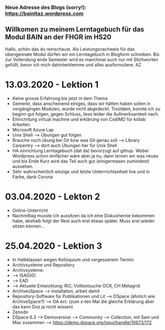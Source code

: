 ### Neue Adresse des Blogs (sorry!): <https://bainltaz.wordpress.com>

## Willkomen zu meinem Lerntagebuch für das Modul BAIN an der FHGR im HS20 

Hallo, schön das du reinschaust. Als Leistungsnachweis für das obengennate Modul dürfen wir ein Lerntagebuch in Blogform schreiben. Bis zur Vollendung ende Semester wird es manchmal auch nur mit Stichworten gefüllt, bevor ich mich dahinterklemme und alles ausformuliere. 
AZ

# 13.03.2020 - Lektion 1

* Keine grosse Erfahrung bis jetzt in dem Thema
* Gemerkt, dass anscheinend einiges, dass wir hätten haben sollen in vorgängingen Modulen, wurde nicht abgedeckt. Troztdem, konnte ich zu beginn gut folgen, gegen Schluss, liess leider die Aufmerksamkeit nach.
* Einrichrtung virtual machine und erklärung von  CodiMD für kollab Arbeiten.
* Microsoft Azure Lap
* Unix Shell --> Übungen gut folgen
* Brauche noch übung bei Git bzw was Git genau soll --> Library Carpentry --> dort auch Übungen her für Unix Shell
* HA einrichtung Lerntagebuch (dat da) bevorzugt auf githup. Wobei Wordpress schon einfächer wäre aber ja nu, dann lernen wir was neues und bis Ende Kurz wird das Teil auch gut (einigermasen zumindest) aussehen.
* Sehr wahrscheinlich einzige und letzte Unterrrichtseiheit live und in Farbe, dank Corona

# 03.04.2020 - Lekton 2

* Online-Unterricht
* Nachmittag musste ich aussitzen da ich eine Diskushernie bekommen habe, deshalb folgt der Rest auch erst etwas später. Muss erst wieder sitzen können...

# 25.04.2020 - Lektion 3
* In Halbklassen wegen Kolloquium und vergessenem Termin
* Archivsysteme und Repository
* Archivsysteme:
* --> ISAG(G)
* --> EAD
* --> Aktuelle Entwicklung: RiC; Volltextsuche OCR, CH Metagrid
* ArchivesSpace --> installation, arbeit damit
* Repository-Software für Publikationen und Lit --> DSpace (ähnlich wie ArchiveSpace?) --> OA ect. (zum x-ten Mal die gleiche Erklärung aber das kann Doz ja nicht wissen)
* Zenodo
* DSpace 6.3 --> Demoversion --> Community --> Collection, mit Sam und Max zusammen --> https://demo.dspace.org/jspui/handle/10673/172
